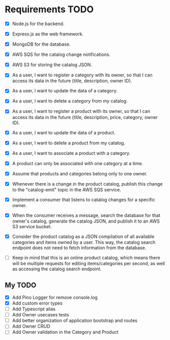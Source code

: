 # Requirements TODO

- [x] Node.js for the backend.
- [x] Express.js as the web framework.
- [x] MongoDB for the database.
- [x] AWS SQS for the catalog change notifications.
- [x] AWS S3 for storing the catalog JSON.

- [x] As a user, I want to register a category with its owner, so that I can access its data in the
      future (title, description, owner ID).
- [x] As a user, I want to update the data of a category.
- [x] As a user, I want to delete a category from my catalog.
- [x] As a user, I want to register a product with its owner, so that I can access its data in the
      future (title, description, price, category, owner ID).
- [x] As a user, I want to update the data of a product.
- [x] As a user, I want to delete a product from my catalog.
- [x] As a user, I want to associate a product with a category.
- [x] A product can only be associated with one category at a time.
- [x] Assume that products and categories belong only to one owner.
- [x] Whenever there is a change in the product catalog, publish this change to the "catalog-emit"
      topic in the AWS SQS service.
- [x] Implement a consumer that listens to catalog changes for a specific owner.
- [x] When the consumer receives a message, search the database for that owner's catalog, generate
      the catalog JSON, and publish it to an AWS S3 service bucket.
- [x] Consider the product catalog as a JSON compilation of all available categories and items owned
      by a user. This way, the catalog search endpoint does not need to fetch information from the
      database.
- [ ] Keep in mind that this is an online product catalog, which means there will be multiple
      requests for editing items/categories per second, as well as accessing the catalog search
      endpoint.

## My TODO

- [x] Add Pino Logger for remove console.log
- [x] Add custom error types
- [ ] Add Typescript alias
- [ ] Add Owner usecases tests
- [ ] Add better organization of application bootstrap and routes
- [ ] Add Owner CRUD
- [ ] Add Owner validation in the Category and Product
